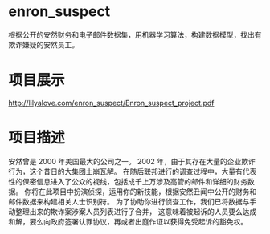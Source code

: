 # enron_suspect
根据公开的安然财务和电子邮件数据集，用机器学习算法，构建数据模型，找出有欺诈嫌疑的安然员工。

# 项目展示
http://lilyalove.com/enron_suspect/Enron_suspect_project.pdf

# 项目描述
安然曾是 2000 年美国最大的公司之一。
2002 年，由于其存在大量的企业欺诈行为，这个昔日的大集团土崩瓦解。 
在随后联邦进行的调查过程中，大量有代表性的保密信息进入了公众的视线，包括成千上万涉及高管的邮件和详细的财务数据。 
你将在此项目中扮演侦探，运用你的新技能，根据安然丑闻中公开的财务和邮件数据来构建相关人士识别符。 
为了协助你进行侦查工作，我们已将数据与手动整理出来的欺诈案涉案人员列表进行了合并， 
这意味着被起诉的人员要么达成和解，要么向政府签署认罪协议，再或者出庭作证以获得免受起诉的豁免权。

